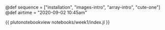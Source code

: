 @def sequence = ["installation", "images-intro", "array-intro", "cute-one"]
@def airtime = "2020-09-02 10:45am"

{{ plutonotebookview notebooks/week1/index.jl }}
